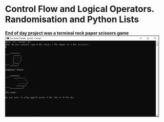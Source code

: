 # Control Flow and Logical Operators. Randomisation and Python Lists

**End of day project was a terminal rock paper scissors game**
![Rock paper scissors](./Rock_paper_scissors.JPG)
